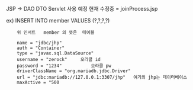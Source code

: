 JSP -> DAO DTO Servlet 사용 예정
현재 수정중 = joinProcess.jsp 






ex) INSERT INTO member VALUES (?,?,?,?) 

		위 인서트	member 의 뜻은  테이블

		name = "jdbc/jhp" 
		auth = "Container"
		type = "javax.sql.DataSource"
		username = "zerock"		오라클 id
		password = "1234"			오라클 pw
		driverClassName = "org.mariadb.jdbc.Driver"
		url = "jdbc:mariadb://127.0.0.1:3307/jhp"   여기의 jhp는 데이터베이스
		maxActive = "500
